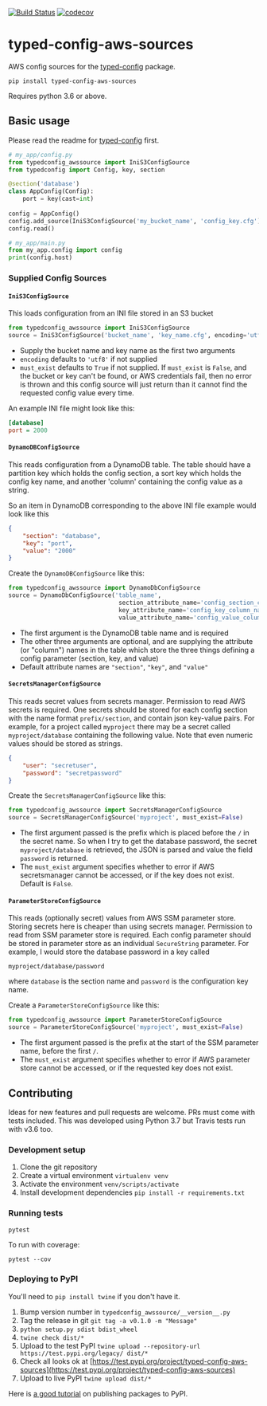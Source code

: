 [![Build Status](https://travis-ci.org/bwindsor/typed-config-aws-sources.svg?branch=master)](https://travis-ci.org/bwindsor/typed-config-aws-sources)
[![codecov](https://codecov.io/gh/bwindsor/typed-config-aws-sources/branch/master/graph/badge.svg)](https://codecov.io/gh/bwindsor/typed-config-aws-sources)

# typed-config-aws-sources
AWS config sources for the [typed-config](https://pypi.org/project/typed-config) package.

`pip install typed-config-aws-sources`

Requires python 3.6 or above.

## Basic usage
Please read the readme for [typed-config](https://pypi.org/project/typed-config) first.

```python
# my_app/config.py
from typedconfig_awssource import IniS3ConfigSource
from typedconfig import Config, key, section

@section('database')
class AppConfig(Config):
    port = key(cast=int)
    
config = AppConfig()
config.add_source(IniS3ConfigSource('my_bucket_name', 'config_key.cfg'))
config.read()
```

```python
# my_app/main.py
from my_app.config import config
print(config.host)
```

### Supplied Config Sources
#### `IniS3ConfigSource`
This loads configuration from an INI file stored in an S3 bucket
```python
from typedconfig_awssource import IniS3ConfigSource
source = IniS3ConfigSource('bucket_name', 'key_name.cfg', encoding='utf8', must_exist=True)
```

* Supply the bucket name and key name as the first two arguments
* `encoding` defaults to `'utf8'` if not supplied
* `must_exist` defaults to `True` if not supplied. If `must_exist` is `False`, and the bucket or key can't be found, or AWS credentials fail, then no error is thrown and this config source will just return than it cannot find the requested config value every time.

An example INI file might look like this:
```ini
[database]
port = 2000
```

#### `DynamoDBConfigSource`
This reads configuration from a DynamoDB table. The table should have a partition key which holds the config section, a sort key which holds the config key name, and another 'column' containing the config value as a string.

So an item in DynamoDB corresponding to the above INI file example would look like this
```json
{
    "section": "database",
    "key": "port",
    "value": "2000"
}
```

Create the `DynamoDBConfigSource` like this:
```python
from typedconfig_awssource import DynamoDbConfigSource
source = DynamoDbConfigSource('table_name', 
                               section_attribute_name='config_section_column_name',
                               key_attribute_name='config_key_column_name',
                               value_attribute_name='config_value_column_name')
```

* The first argument is the DynamoDB table name and is required
* The other three arguments are optional, and are supplying the attribute (or "column") names in the table which store the three things defining a config parameter (section, key, and value)
* Default attribute names are `"section"`, `"key"`, and `"value"`

#### `SecretsManagerConfigSource`
This reads secret values from secrets manager. Permission to read AWS secrets is required. One secrets should be stored for each config section with the name format `prefix/section`, and contain json key-value pairs. For example, for a project called `myproject` there may be a secret called `myproject/database` containing the following value. Note that even numeric values should be stored as strings.
```json
{
    "user": "secretuser",
    "password": "secretpassword"
}
```

Create the `SecretsManagerConfigSource` like this:
```python
from typedconfig_awssource import SecretsManagerConfigSource
source = SecretsManagerConfigSource('myproject', must_exist=False)
```

* The first argument passed is the prefix which is placed before the `/` in the secret name. So when I try to get the database password, the secret `myproject/database` is retrieved, the JSON is parsed and value the field `password` is returned.  
* The `must_exist` argument specifies whether to error if AWS secretsmanager cannot be accessed, or if the key does not exist. Default is `False`.

#### `ParameterStoreConfigSource`
This reads (optionally secret) values from AWS SSM parameter store. Storing secrets here is cheaper than using secrets manager. Permission to read from SSM parameter store is required. Each config parameter should be stored in parameter store as an individual `SecureString` parameter. For example, I would store the database password in a key called
```
myproject/database/password
```
where `database` is the section name and `password` is the configuration key name.

Create a `ParameterStoreConfigSource` like this:
```python
from typedconfig_awssource import ParameterStoreConfigSource
source = ParameterStoreConfigSource('myproject', must_exist=False)
```

* The first argument passed is the prefix at the start of the SSM parameter name, before the first `/`.
* The `must_exist` argument specifies whether to error if AWS parameter store cannot be accessed, or if the requested key does not exist.

## Contributing
Ideas for new features and pull requests are welcome. PRs must come with tests included. This was developed using Python 3.7 but Travis tests run with v3.6 too.

### Development setup
1. Clone the git repository
2. Create a virtual environment `virtualenv venv`
3. Activate the environment `venv/scripts/activate`
4. Install development dependencies `pip install -r requirements.txt`

### Running tests
`pytest`

To run with coverage:

`pytest --cov`

### Deploying to PyPI
You'll need to `pip install twine` if you don't have it.

1. Bump version number in `typedconfig_awssource/__version__.py`
2. Tag the release in git `git tag -a v0.1.0 -m "Message"`
3. `python setup.py sdist bdist_wheel`
4. `twine check dist/*`
5. Upload to the test PyPI `twine upload --repository-url https://test.pypi.org/legacy/ dist/*`
6. Check all looks ok at [https://test.pypi.org/project/typed-config-aws-sources](https://test.pypi.org/project/typed-config-aws-sources)
7. Upload to live PyPI `twine upload dist/*`

Here is [a good tutorial](https://realpython.com/pypi-publish-python-package) on publishing packages to PyPI.
